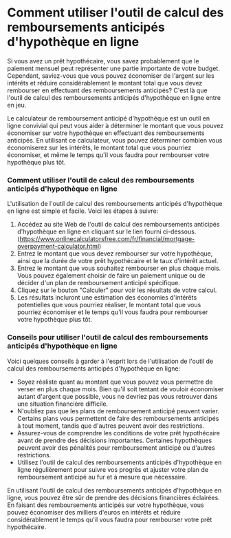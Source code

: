 Comment utiliser l'outil de calcul des remboursements anticipés d'hypothèque en ligne
=====================================================================================

Si vous avez un prêt hypothécaire, vous savez probablement que le paiement mensuel peut représenter une partie importante de votre budget. Cependant, saviez-vous que vous pouvez économiser de l'argent sur les intérêts et réduire considérablement le montant total que vous devez rembourser en effectuant des remboursements anticipés? C'est là que l'outil de calcul des remboursements anticipés d'hypothèque en ligne entre en jeu.

Le calculateur de remboursement anticipé d'hypothèque est un outil en ligne convivial qui peut vous aider à déterminer le montant que vous pouvez économiser sur votre hypothèque en effectuant des remboursements anticipés. En utilisant ce calculateur, vous pouvez déterminer combien vous économiserez sur les intérêts, le montant total que vous pourriez économiser, et même le temps qu'il vous faudra pour rembourser votre hypothèque plus tôt.

### Comment utiliser l'outil de calcul des remboursements anticipés d'hypothèque en ligne

L'utilisation de l'outil de calcul des remboursements anticipés d'hypothèque en ligne est simple et facile. Voici les étapes à suivre:

1. Accédez au site Web de l'outil de calcul des remboursements anticipés d'hypothèque en ligne en cliquant sur le lien fourni ci-dessous. (<https://www.onlinecalculatorsfree.com/fr/financial/mortgage-overpayment-calculator.html>)
2. Entrez le montant que vous devez rembourser sur votre hypothèque, ainsi que la durée de votre prêt hypothécaire et le taux d'intérêt actuel.
3. Entrez le montant que vous souhaitez rembourser en plus chaque mois. Vous pouvez également choisir de faire un paiement unique ou de décider d'un plan de remboursement anticipé spécifique.
4. Cliquez sur le bouton "Calculer" pour voir les résultats de votre calcul.
5. Les résultats incluront une estimation des économies d'intérêts potentielles que vous pourriez réaliser, le montant total que vous pourriez économiser et le temps qu'il vous faudra pour rembourser votre hypothèque plus tôt.

### Conseils pour utiliser l'outil de calcul des remboursements anticipés d'hypothèque en ligne

Voici quelques conseils à garder à l'esprit lors de l'utilisation de l'outil de calcul des remboursements anticipés d'hypothèque en ligne:

- Soyez réaliste quant au montant que vous pouvez vous permettre de verser en plus chaque mois. Bien qu'il soit tentant de vouloir économiser autant d'argent que possible, vous ne devriez pas vous retrouver dans une situation financière difficile.
- N'oubliez pas que les plans de remboursement anticipé peuvent varier. Certains plans vous permettent de faire des remboursements anticipés à tout moment, tandis que d'autres peuvent avoir des restrictions.
- Assurez-vous de comprendre les conditions de votre prêt hypothécaire avant de prendre des décisions importantes. Certaines hypothèques peuvent avoir des pénalités pour remboursement anticipé ou d'autres restrictions.
- Utilisez l'outil de calcul des remboursements anticipés d'hypothèque en ligne régulièrement pour suivre vos progrès et ajuster votre plan de remboursement anticipé au fur et à mesure que nécessaire.

En utilisant l'outil de calcul des remboursements anticipés d'hypothèque en ligne, vous pouvez être sûr de prendre des décisions financières éclairées. En faisant des remboursements anticipés sur votre hypothèque, vous pouvez économiser des milliers d'euros en intérêts et réduire considérablement le temps qu'il vous faudra pour rembourser votre prêt hypothécaire.